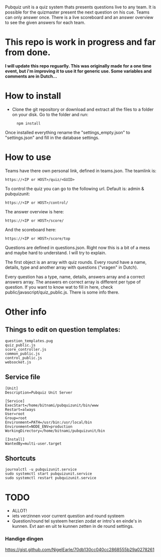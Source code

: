
Pubquiz unit is a quiz system thats presents questions live to any team. It is possible for the quizmaster present the next question on his cue. Teams can only answer once. There is a live scoreboard and an answer overview to see the given answers for each team.

# This repo is work in progress and far from done.
**I will update this repo reguarlly. This was originally made for a one time event, but i'm improving it to use it for generic use. Some variables and comments are in Dutch...**

# How to install
- Clone the git repository or download and extract all the files to a folder on your disk. Go to the folder and run:	

	    npm install

Once installed everything rename the "settings_empty.json" to "settings.json" and fill in the database settings.

# How to use

Teams have there own personal link, defined in teams.json. The teamlink is:
	
	https://<IP or HOST>/quiz/<GUID>

To control the quiz you can go to the following url. Default is: admin & pubquizunit:

	https://<IP or HOST>/control/

The answer overview is here:
	
	https://<IP or HOST>/score/

And the scoreboard here:
	
	https://<IP or HOST>/score/top
	

Questions are defined in questions.json. Right now this is a bit of a mess and maybe hard to understand. I will try to explain.

The first object is an array with quiz rounds. Every round have a name, details, type and another array with questions ("vragen" in Dutch).

Every question has a type, name, details, answers array and a correct answers array. The answers en correct array is different per type of question. If you want to know wat to fill in here, check public/javascript/quiz_public.js. There is some info there.

# Other info
## Things to edit on question templates:
	question_templates.pug
	quiz_public.js
	score_controller.js
	common_public.js
	control_public.js
	websocket.js

## Service file
	[Unit]
	Description=Pubquiz Unit Server

	[Service]
	ExecStart=/home/bitnami/pubquizunit/bin/www
	Restart=always
	User=root
	Group=root
	Environment=PATH=/usr/bin:/usr/local/bin
	Environment=NODE_ENV=production
	WorkingDirectory=/home/bitnami/pubquizunit/bin

	[Install]
	WantedBy=multi-user.target


## Shortcuts
	journalctl -u pubquizunit.service
	sudo systemctl start pubquizunit.service
	sudo systemctl restart pubquizunit.service

# TODO
- ALLOT!
- iets verzinnen voor current question and round systeem
- Question/round tel systeem herzien zodat er intro's en einde's in kunnen.
    Evt aan en uit te kunnen zetten in de round settings.


### Handige dingen
https://gist.github.com/NigelEarle/70db130cc040cc2868555b29a0278261